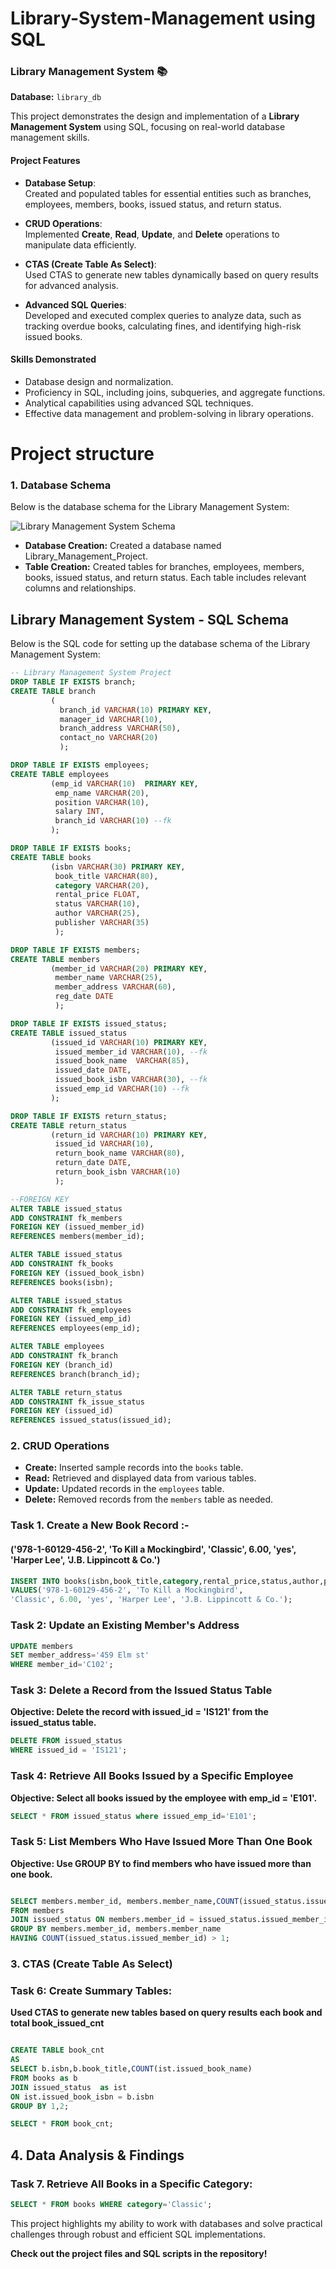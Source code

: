 # Library-System-Management using SQL
### Library Management System 📚   
**Database:** `library_db`  

This project demonstrates the design and implementation of a **Library Management System** using SQL, focusing on real-world database management skills.  

#### **Project Features**
- **Database Setup**:  
  Created and populated tables for essential entities such as branches, employees, members, books, issued status, and return status.  

- **CRUD Operations**:  
  Implemented **Create**, **Read**, **Update**, and **Delete** operations to manipulate data efficiently.  

- **CTAS (Create Table As Select)**:  
  Used CTAS to generate new tables dynamically based on query results for advanced analysis.  

- **Advanced SQL Queries**:  
  Developed and executed complex queries to analyze data, such as tracking overdue books, calculating fines, and identifying high-risk issued books.

#### **Skills Demonstrated**
- Database design and normalization.
- Proficiency in SQL, including joins, subqueries, and aggregate functions.
- Analytical capabilities using advanced SQL techniques.
- Effective data management and problem-solving in library operations.

# Project structure
### 1. Database Schema

Below is the database schema for the Library Management System:


![Library Management System Schema](Library%20system%20management%20project.pgerd.png)


- **Database Creation:** Created a database named Library_Management_Project.
- **Table Creation:** Created tables for branches, employees, members, books, issued status, and return status. Each table includes relevant columns and relationships.

## Library Management System - SQL Schema

Below is the SQL code for setting up the database schema of the Library Management System:

```sql
-- Library Management System Project
DROP TABLE IF EXISTS branch;
CREATE TABLE branch
         (
		   branch_id VARCHAR(10) PRIMARY KEY,
		   manager_id VARCHAR(10),
		   branch_address VARCHAR(50),
		   contact_no VARCHAR(20)
		   );

DROP TABLE IF EXISTS employees;
CREATE TABLE employees
         (emp_id VARCHAR(10)  PRIMARY KEY,
		  emp_name VARCHAR(20), 
		  position VARCHAR(10),
		  salary INT,
		  branch_id VARCHAR(10) --fk
         );

DROP TABLE IF EXISTS books;
CREATE TABLE books
         (isbn VARCHAR(30) PRIMARY KEY,
		  book_title VARCHAR(80),
		  category VARCHAR(20),
		  rental_price FLOAT,
		  status VARCHAR(10),
		  author VARCHAR(25),
		  publisher VARCHAR(35)
		  );

DROP TABLE IF EXISTS members;
CREATE TABLE members
         (member_id VARCHAR(20) PRIMARY KEY,
		  member_name VARCHAR(25),
		  member_address VARCHAR(60),
		  reg_date DATE
          );

DROP TABLE IF EXISTS issued_status;
CREATE TABLE issued_status
         (issued_id	VARCHAR(10) PRIMARY KEY,
		  issued_member_id VARCHAR(10), --fk
		  issued_book_name	VARCHAR(85),
		  issued_date DATE,
		  issued_book_isbn VARCHAR(30), --fk
		  issued_emp_id VARCHAR(10) --fk
		 );

DROP TABLE IF EXISTS return_status;
CREATE TABLE return_status
         (return_id	VARCHAR(10) PRIMARY KEY,
		  issued_id VARCHAR(10),
		  return_book_name VARCHAR(80),
		  return_date DATE,
		  return_book_isbn VARCHAR(10)
		  );

--FOREIGN KEY
ALTER TABLE issued_status 
ADD CONSTRAINT fk_members 
FOREIGN KEY (issued_member_id) 
REFERENCES members(member_id);

ALTER TABLE issued_status 
ADD CONSTRAINT fk_books 
FOREIGN KEY (issued_book_isbn) 
REFERENCES books(isbn);		

ALTER TABLE issued_status 
ADD CONSTRAINT fk_employees 
FOREIGN KEY (issued_emp_id) 
REFERENCES employees(emp_id);	

ALTER TABLE employees 
ADD CONSTRAINT fk_branch 
FOREIGN KEY (branch_id) 
REFERENCES branch(branch_id);

ALTER TABLE return_status 
ADD CONSTRAINT fk_issue_status 
FOREIGN KEY (issued_id) 
REFERENCES issued_status(issued_id);
```
### 2. CRUD Operations
- **Create:** Inserted sample records into the `books` table.
- **Read:** Retrieved and displayed data from various tables.
- **Update:** Updated records in the `employees` table.
- **Delete:** Removed records from the `members` table as needed.

### Task 1. Create a New Book Record :- 
#### **('978-1-60129-456-2', 'To Kill a Mockingbird', 'Classic', 6.00, 'yes', 'Harper Lee', 'J.B. Lippincott & Co.')**

```sql
INSERT INTO books(isbn,book_title,category,rental_price,status,author,publisher)
VALUES('978-1-60129-456-2', 'To Kill a Mockingbird',
'Classic', 6.00, 'yes', 'Harper Lee', 'J.B. Lippincott & Co.');
```

### Task 2: Update an Existing Member's Address
```sql
UPDATE members
SET member_address='459 Elm st'
WHERE member_id='C102';
```
### Task 3: Delete a Record from the Issued Status Table
**Objective: Delete the record with issued_id = 'IS121' from the issued_status table.**
```sql
DELETE FROM issued_status
WHERE issued_id = 'IS121';
```
### Task 4: Retrieve All Books Issued by a Specific Employee
**Objective: Select all books issued by the employee with emp_id = 'E101'.**
```sql
SELECT * FROM issued_status where issued_emp_id='E101';
```

### Task 5: List Members Who Have Issued More Than One Book
**Objective: Use GROUP BY to find members who have issued more than one book.**
```sql

SELECT members.member_id, members.member_name,COUNT(issued_status.issued_member_id)
FROM members
JOIN issued_status ON members.member_id = issued_status.issued_member_id
GROUP BY members.member_id, members.member_name
HAVING COUNT(issued_status.issued_member_id) > 1;
```
### 3. CTAS (Create Table As Select)
### Task 6: Create Summary Tables:
**Used CTAS to generate new tables based on query results each book and total book_issued_cnt**
```sql

CREATE TABLE book_cnt
AS 
SELECT b.isbn,b.book_title,COUNT(ist.issued_book_name)
FROM books as b
JOIN issued_status  as ist
ON ist.issued_book_isbn = b.isbn
GROUP BY 1,2;

SELECT * FROM book_cnt;
```
## 4. Data Analysis & Findings
### Task 7. Retrieve All Books in a Specific Category:

```sql
SELECT * FROM books WHERE category='Classic';
```

This project highlights my ability to work with databases and solve practical challenges through robust and efficient SQL implementations.


**Check out the project files and SQL scripts in the repository!**
